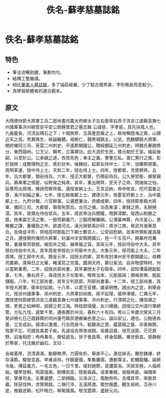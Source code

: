 ﻿---
title: '佚名-蘇孝慈墓誌銘'
tags: ['碑刻', '楷書']
order: 7
---
# 佚名-蘇孝慈墓誌銘

## 特色
* 筆法流暢勁健，筆劃均勻。
* 結構工整嚴謹。
* 相比[董美人墓誌銘](./佚名-董美人墓誌銘)，多了端莊峻嚴，少了點古樸秀美，字形略長而意較少。
* 為學習歐體者的適合範本。

## 原文
大隋使持節大將軍工兵二部尚書司農太府卿太子左右衛率右庶子洪吉江虔饒袁撫七州諸軍事洪州總管安平安公故蘇使君之墓志銘
公諱慈，字孝慈，其先扶風人也。九曲靈長，河流出積石之下；十城側厚，玉英產崑崙之上，故地稱陸海之奧，山謂近天之高。秀異降生，岐嶷繼體。祖樹仁，魏黑城鎮主。父武，西魏驃騎大將軍、開府儀同三司、兗雲二州刺史、平遙郡開國公，贈綏銀延三州刺史。時魏氏秦趙將分，東西競峙。公王父、顯考，立事建功，庇大造於生民，獎元勛於王室。福延後嗣，以至於公。公承親之道，孜孜先色；奉主之義，謇謇忘私。寬仁篤行之風，彰於弱摻；成務理物之志，表於壯年。後魏初，起家右侍中士。三年，加曠野將軍。周明革運，授中侍上士。天和二年，授右侍上士。四年，授都督，充使聘齊。五年，治大都督，領前侍兵。六年，授正大都督，仍領前侍兵。公久勞禁衛，頻掌親兵。慕典軍之慎密，似秺侯之純孝。其年，重出聘齊，受天子之命，問諸侯之俗。延譽而出周境，陳詩而察齊風。還授宣納上士。王言近納，帝命攸宣。咫尺當扆之尊，渙汗如綸之重。七年，授左勛衛都上士。建德元年，授夏官府都上士、治中義都上士。九府分職，六官聯事。公遍歷兼治，庶績咸舉。四年，授持節車騎大將軍、儀同三司、大都督，領胥附禁兵。台司之儀，功高東漢；車騎之將，名馳朔漠。其年，改領左侍伯禁兵。五年，周武帝治兵關隴，問罪漳鄴。發西山制勝之眾，挫東贏乞活之軍。一鼓而窮巢穴，三驅而解羅綱。公潛稟神算，內沃皇心。惎帷幄之謀，董權勁之卒。欲渡河北，漢光與鄧禹計同；將涉江南，晉武共張華意合。及偽徒平殄，齊相高阿那肱巳下朝士數百人，公受詔慰納，並率所領影援高隆之兵，還授開府儀同大將軍，封瀛州文安縣開國公，邑一千五百戶。開幕府而署賢，垂徽章而發號。峻田井之賦，展車服之容。宣政元年，授前侍伯中大夫。其年授右侍伯中大夫。其年周宣帝授右少司衛中大夫。大象元年，授司衛上大夫。二年周靖，授工部中大夫。開皇元年，詔授太府卿，其年改封澤州安平郡開國公，尋轉司農卿。逄舜日之光華，睹漢官之克復。國淵天府，粟衍泉流。自非物望時材，何以當斯重寄。二年，詔授兵部尚書，其年兼授太子右衛率。四年，詔知漕渠總副監事，七年，兼右庶子，尋改授太子左衛率。喉唇治本，元凱摳端；領袖宮僚，股肱儲衛。八年，判工部尚書，其年又判民部、刑部尚書事。十二年，授工部尚書，其年授大將軍，衛率封如故。十八年，以君王官積，歲承明倦。謁出內之宜，刺舉僉允，授浙州諸軍事、浙州刺史，大將軍封如故。政平訟理，威申澤被。仁壽元年，遷授使持節總管洪吉江虔饒袁撫七州諸軍事、洪州刺史。行清明之化，播信順之規。吏畏之如神明，民歸之若江海。時桂部侵擾，友川擁據。詔授公交州道行軍總管。方弘九伐，遽縶千里。遘疾薨於州治，春秋六十有四。粵以三年歲次癸亥三月癸卯朔七日己酉歸葬於同州蓮芍縣崇德鄉樂邑里之山，諡曰安公，禮也。公樹德為基，立言成訓。揚清以激濁，行古而居今。韜難測之資，蘊莫窺之量，存善無際，歿愛不忘，可謂具美君子矣。先遠協吉厚夜戒期。祖奠迎晨，徂芳送節。茫茫原野，前後相悲；冉冉春冬，榮枯遞及。世子會昌等，終身茹酷，畢世銜哀。感靜樹於寒泉，托沈銘於幽石。文曰：

岳峻基厚，流清源潔。動靜無滯，方圓有折。舉直平心，連從掉舌。獨悲魏禪，終存漢節。駿發克昌，申甫貞祥。作鎮憂國，隼集鷹揚。遷都尊主，蛇輔龍驤。誕厥令胤，傳茲義方。一毛五色，一日千里。堤封絕際，波瀾莫涘。天經至極，人倫終始。優學登朝，飛英擅美。鉤陳奕奕，陸衛森森。戎章重綰，侯服再廞。端儲率校，掌庚司金。五曹遍歷，二部頻臨。㳂洛泝江，風馳雨布。去嘆其早，來歌其暮。除惡伐林，求賢開路。二嶺行涉，五溪將渡。閱世俄盡，觀生易終。泛舟川逝，推轂途窮。松阡暗日，柳駕搖風。郇戈楚鼎，盛跡元功。